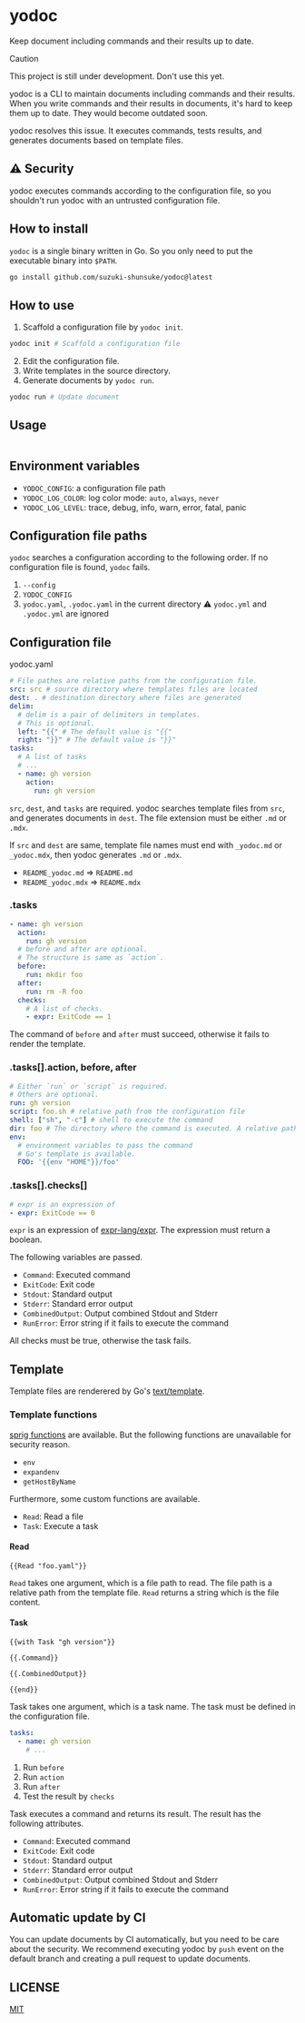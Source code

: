 # yodoc

Keep document including commands and their results up to date.

> [!CAUTION]
> This project is still under development. Don't use this yet.

yodoc is a CLI to maintain documents including commands and their results.
When you write commands and their results in documents, it's hard to keep them up to date.
They would become outdated soon.

yodoc resolves this issue.
It executes commands, tests results, and generates documents based on template files.

## :warning: Security

yodoc executes commands according to the configuration file, so you shouldn't run yodoc with an untrusted configuration file.

## How to install

`yodoc` is a single binary written in Go.
So you only need to put the executable binary into `$PATH`.

```sh
go install github.com/suzuki-shunsuke/yodoc@latest
```

## How to use

1. Scaffold a configuration file by `yodoc init`.

```sh
yodoc init # Scaffold a configuration file
```

2. Edit the configuration file.
3. Write templates in the source directory.
4. Generate documents by `yodoc run`.

```sh
yodoc run # Update document
```

## Usage

```

```

## Environment variables

- `YODOC_CONFIG`: a configuration file path
- `YODOC_LOG_COLOR`: log color mode: `auto`, `always`, `never`
- `YODOC_LOG_LEVEL`: trace, debug, info, warn, error, fatal, panic

## Configuration file paths

`yodoc` searches a configuration according to the following order.
If no configuration file is found, `yodoc` fails.

1. `--config`
1. `YODOC_CONFIG`
1. `yodoc.yaml`, `.yodoc.yaml` in the current directory :warning: `yodoc.yml` and `.yodoc.yml` are ignored

## Configuration file

yodoc.yaml

```yaml
# File pathes are relative paths from the configuration file.
src: src # source directory where templates files are located
dest: . # destination directory where files are generated
delim:
  # delim is a pair of delimiters in templates.
  # This is optional.
  left: "{{" # The default value is "{{"
  right: "}}" # The default value is "}}"
tasks:
  # A list of tasks
  # ...
  - name: gh version
    action:
      run: gh version
```

`src`, `dest`, and `tasks` are required.
yodoc searches template files from `src`, and generates documents in `dest`.
The file extension must be either `.md` or `.mdx`.

If `src` and `dest` are same, template file names must end with `_yodoc.md` or `_yodoc.mdx`, then yodoc generates `.md` or `.mdx`.

- `README_yodoc.md` => `README.md`
- `README_yodoc.mdx` => `README.mdx`

### .tasks

```yaml
- name: gh version
  action:
    run: gh version
  # before and after are optional.
  # The structure is same as `action`.
  before:
    run: mkdir foo
  after:
    run: rm -R foo
  checks:
    # A list of checks.
    - expr: ExitCode == 1
```

The command of `before` and `after` must succeed, otherwise it fails to render the template.

### .tasks[].action, before, after

```yaml
# Either `run` or `script` is required.
# Others are optional.
run: gh version
script: foo.sh # relative path from the configuration file
shell: ["sh", "-c"] # shell to execute the command
dir: foo # The directory where the command is executed. A relative path from the configuration file
env:
  # environment variables to pass the command
  # Go's template is available.
  FOO: '{{env "HOME"}}/foo'
```

### .tasks[].checks[]

```yaml
# expr is an expression of 
- expr: ExitCode == 0
```

`expr` is an expression of [expr-lang/expr](https://github.com/expr-lang/expr).
The expression must return a boolean.

The following variables are passed.

- `Command`: Executed command
- `ExitCode`: Exit code
- `Stdout`: Standard output 
- `Stderr`: Standard error output
- `CombinedOutput`: Output combined Stdout and Stderr
- `RunError`: Error string if it fails to execute the command

All checks must be true, otherwise the task fails.

## Template

Template files are renderered by Go's [text/template](https://pkg.go.dev/text/template).

### Template functions

[sprig functions](https://masterminds.github.io/sprig/) are available.
But the following functions are unavailable for security reason.

- `env`
- `expandenv`
- `getHostByName`

Furthermore, some custom functions are available.

- `Read`: Read a file
- `Task`: Execute a task

#### Read

```
{{Read "foo.yaml"}}
```

`Read` takes one argument, which is a file path to read.
The file path is a relative path from the template file.
`Read` returns a string which is the file content.

#### Task

```
{{with Task "gh version"}}

{{.Command}}

{{.CombinedOutput}}

{{end}}
```

Task takes one argument, which is a task name.
The task must be defined in the configuration file.

```yaml
tasks:
  - name: gh version
    # ...
```

1. Run `before`
1. Run `action`
1. Run `after`
1. Test the result by `checks`

Task executes a command and returns its result.
The result has the following attributes.

- `Command`: Executed command
- `ExitCode`: Exit code
- `Stdout`: Standard output 
- `Stderr`: Standard error output
- `CombinedOutput`: Output combined Stdout and Stderr
- `RunError`: Error string if it fails to execute the command

## Automatic update by CI

You can update documents by CI automatically, but you need to be care about the security.
We recommend executing yodoc by `push` event on the default branch and creating a pull request to update documents.

## LICENSE

[MIT](LICENSE)
